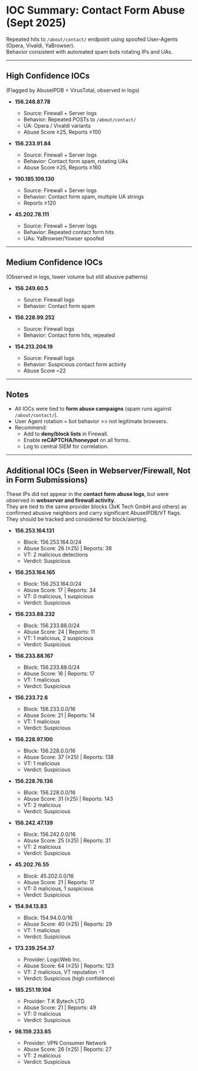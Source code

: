 # IOC Summary: Contact Form Abuse (Sept 2025)

Repeated hits to `/about/contact/` endpoint using spoofed User-Agents (Opera, Vivaldi, YaBrowser).  
Behavior consistent with automated spam bots rotating IPs and UAs.

---

## High Confidence IOCs
(Flagged by AbuseIPDB + VirusTotal, observed in logs)

- **156.248.87.78**  
  - Source: Firewall + Server logs  
  - Behavior: Repeated POSTs to `/about/contact/`  
  - UA: Opera / Vivaldi variants  
  - Abuse Score ≥25, Reports ≥100  

- **156.233.91.84**  
  - Source: Firewall + Server logs  
  - Behavior: Contact form spam, rotating UAs  
  - Abuse Score ≥25, Reports ≥160  

- **190.185.109.130**  
  - Source: Firewall + Server logs  
  - Behavior: Contact form spam, multiple UA strings  
  - Reports ≥120  

- **45.202.78.111**  
  - Source: Firewall + Server logs  
  - Behavior: Repeated contact form hits  
  - UAs: YaBrowser/Yowser spoofed  

---

## Medium Confidence IOCs
(Observed in logs, lower volume but still abusive patterns)

- **156.249.60.5**  
  - Source: Firewall logs  
  - Behavior: Contact form spam  

- **156.228.99.252**  
  - Source: Firewall logs  
  - Behavior: Contact form hits, repeated  

- **154.213.204.19**  
  - Source: Firewall logs  
  - Behavior: Suspicious contact form activity  
  - Abuse Score ~22  

---

## Notes
- All IOCs were tied to **form abuse campaigns** (spam runs against `/about/contact/`).  
- User Agent rotation = bot behavior >> not legitimate browsers.  
- Recommend:  
  - Add to **deny/block lists** in Firewall.  
  - Enable **reCAPTCHA/honeypot** on all forms.  
  - Log to central SIEM for correlation.  

---

## Additional IOCs (Seen in Webserver/Firewall, Not in Form Submissions)

These IPs did not appear in the **contact form abuse logs**, but were observed in **webserver and firewall activity**.  
They are tied to the same provider blocks (3xK Tech GmbH and others) as confirmed abusive neighbors and carry significant AbuseIPDB/VT flags.  
They should be tracked and considered for block/alerting.

- **156.253.164.131**  
  - Block: 156.253.164.0/24  
  - Abuse Score: 26 (≥25) | Reports: 38  
  - VT: 2 malicious detections  
  - Verdict: Suspicious  

- **156.253.164.165**  
  - Block: 156.253.164.0/24  
  - Abuse Score: 17 | Reports: 34  
  - VT: 0 malicious, 1 suspicious  
  - Verdict: Suspicious  

- **156.233.88.232**  
  - Block: 156.233.88.0/24  
  - Abuse Score: 24 | Reports: 11  
  - VT: 1 malicious, 2 suspicious  
  - Verdict: Suspicious  

- **156.233.88.167**  
  - Block: 156.233.88.0/24  
  - Abuse Score: 16 | Reports: 17  
  - VT: 1 malicious  
  - Verdict: Suspicious  

- **156.233.72.6**  
  - Block: 156.233.0.0/16  
  - Abuse Score: 21 | Reports: 14  
  - VT: 1 malicious  
  - Verdict: Suspicious  

- **156.228.97.100**  
  - Block: 156.228.0.0/16  
  - Abuse Score: 37 (≥25) | Reports: 138  
  - VT: 1 malicious  
  - Verdict: Suspicious  

- **156.228.76.136**  
  - Block: 156.228.0.0/16  
  - Abuse Score: 31 (≥25) | Reports: 143  
  - VT: 2 malicious  
  - Verdict: Suspicious  

- **156.242.47.139**  
  - Block: 156.242.0.0/16  
  - Abuse Score: 25 (≥25) | Reports: 31  
  - VT: 2 malicious  
  - Verdict: Suspicious  

- **45.202.76.55**  
  - Block: 45.202.0.0/16  
  - Abuse Score: 21 | Reports: 17  
  - VT: 0 malicious, 1 suspicious  
  - Verdict: Suspicious  

- **154.94.13.83**  
  - Block: 154.94.0.0/16  
  - Abuse Score: 40 (≥25) | Reports: 29  
  - VT: 1 malicious  
  - Verdict: Suspicious  

- **173.239.254.37**  
  - Provider: LogicWeb Inc.  
  - Abuse Score: 64 (≥25) | Reports: 123  
  - VT: 2 malicious, VT reputation −1  
  - Verdict: Suspicious (high confidence)  

- **185.251.19.104**  
  - Provider: T.K Bytech LTD  
  - Abuse Score: 21 | Reports: 49  
  - VT: 0 malicious  
  - Verdict: Suspicious  

- **98.159.233.65**  
  - Provider: VPN Consumer Network  
  - Abuse Score: 26 (≥25) | Reports: 27  
  - VT: 2 malicious  
  - Verdict: Suspicious  

